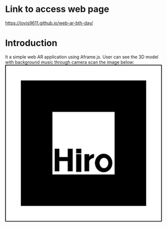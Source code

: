 # Link to access web page
https://jovis9611.github.io/web-ar-bth-day/
# Introduction
It a simple web AR application using Aframe.js. User can see the 3D model with background music through camera scan the image below:
![Image of Hiro](https://github.com/jovis9611/web-ar-bth-day/blob/master/hiro.PNG)

